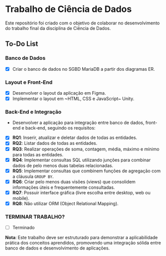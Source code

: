 # Trabalho de Ciência de Dados

Este repositório foi criado com o objetivo de colaborar no desenvolvimento do trabalho final da disciplina de Ciência de Dados.

## To-Do List

### Banco de Dados
- [X] Criar o banco de dados no SGBD MariaDB a partir dos diagramas ER.

### Layout e Front-End
- [X] Desenvolver o layout da aplicação em Figma.
- [X] Implementar o layout em ~HTML, CSS e JavaScript~ Unity.

### Back-End e Integração
  - Desenvolver a aplicação para integração entre banco de dados, front-end e back-end, seguindo os requisitos:
  - [X] **RQ1**: Inserir, atualizar e deletar dados de todas as entidades.
  - [X] **RQ2**: Listar dados de todas as entidades.
  - [X] **RQ3**: Realizar operações de soma, contagem, média, máximo e mínimo para todas as entidades.
  - [X] **RQ4**: Implementar consultas SQL utilizando junções para combinar dados de pelo menos duas tabelas relacionadas.
  - [X] **RQ5**: Implementar consultas que combinem funções de agregação com a cláusula `GROUP BY`.
  - [X] **RQ6**: Criar pelo menos duas visões (views) que consolidem informações úteis e frequentemente consultadas.
  - [X] **RQ7**: Possuir interface gráfica (livre escolha entre desktop, web ou mobile).
  - [X] **RQ8**: Não utilizar ORM (Object Relational Mapping).

### TERMINAR TRABALHO?
- [ ] Terminado

      
**Nota**: Este trabalho deve ser estruturado para demonstrar a aplicabilidade prática dos conceitos aprendidos, promovendo uma integração sólida entre banco de dados e desenvolvimento de aplicações.
